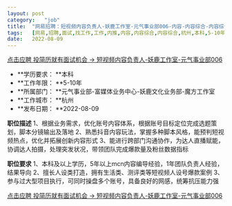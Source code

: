 ```yaml
---
layout:	post
category:	"job"
title:	"网易招聘：短视频内容负责人-妖鹿工作室-元气事业部006-内容-内容综合-内容综合-杭州本科5-10年"
tags:	[网易,招聘,面试,找工作,工作,内推,内容,内容综合,内容综合,杭州,本科,5-10年]
date:	2022-08-09
---
```


[点击应聘 投简历就有面试机会 -> 短视频内容负责人-妖鹿工作室-元气事业部006](http://mobile.bole.netease.com/bole/boleDetail?id=38562&employeeId=346f03c3cda5f04c&key=all)



- **学历要求： **本科
- **工作年限： **5-10年
- **所属部门： **元气事业部-富媒体业务中心-妖鹿文化业务部-魔方工作室
- **工作城市： **杭州
- **发布日期： **2022-08-09



**职位描述**
1、根据业务需求，优化账号内容体系，根据账号目标定位完成选题策划，脚本分镜输出及落地
2、熟悉抖音内容玩法，掌握多种脚本风格，能预判短视频热点，优化并拓展创新内容形式
3、能进行跨部门沟通协作，为达人直播赋能，协调达人拍摄，处理突发状况，带领团队完成爆款量及粉丝数据指标



**职位要求**
1、本科及以上学历，5年以上mcn内容编导经验，1年团队负责人经验，结果导向
2、擅长人设类打造，拥有生活类、测评类等短视频人设号爆款案例
3、参与过大型项目执行，可同时操盘多个账号，具备良好的网感，统筹抗压能力强




[点击应聘 投简历就有面试机会 -> 短视频内容负责人-妖鹿工作室-元气事业部006](http://mobile.bole.netease.com/bole/boleDetail?id=38562&employeeId=346f03c3cda5f04c&key=all)